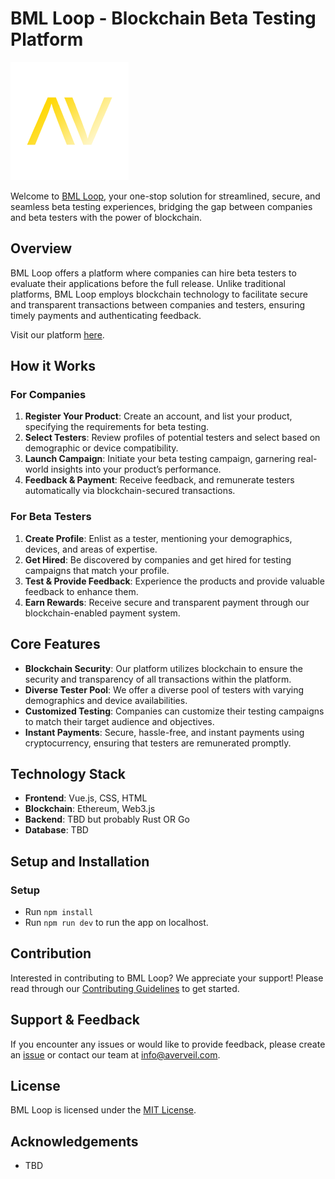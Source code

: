 # BML Loop - Blockchain Beta Testing Platform

![BML Loop Logo](./src/assets/bmlloop-Logo.png)

Welcome to [BML Loop](https://bmlloop.com), your one-stop solution for streamlined, secure, and seamless beta testing experiences, bridging the gap between companies and beta testers with the power of blockchain.

## Overview

BML Loop offers a platform where companies can hire beta testers to evaluate their applications before the full release. Unlike traditional platforms, BML Loop employs blockchain technology to facilitate secure and transparent transactions between companies and testers, ensuring timely payments and authenticating feedback.

Visit our platform [here](TBD-Link-Not-Available).

## How it Works

### For Companies
1. **Register Your Product**: Create an account, and list your product, specifying the requirements for beta testing.
2. **Select Testers**: Review profiles of potential testers and select based on demographic or device compatibility.
3. **Launch Campaign**: Initiate your beta testing campaign, garnering real-world insights into your product’s performance.
4. **Feedback & Payment**: Receive feedback, and remunerate testers automatically via blockchain-secured transactions.

### For Beta Testers
1. **Create Profile**: Enlist as a tester, mentioning your demographics, devices, and areas of expertise.
2. **Get Hired**: Be discovered by companies and get hired for testing campaigns that match your profile.
3. **Test & Provide Feedback**: Experience the products and provide valuable feedback to enhance them.
4. **Earn Rewards**: Receive secure and transparent payment through our blockchain-enabled payment system.

## Core Features

- **Blockchain Security**: Our platform utilizes blockchain to ensure the security and transparency of all transactions within the platform.
- **Diverse Tester Pool**: We offer a diverse pool of testers with varying demographics and device availabilities.
- **Customized Testing**: Companies can customize their testing campaigns to match their target audience and objectives.
- **Instant Payments**: Secure, hassle-free, and instant payments using cryptocurrency, ensuring that testers are remunerated promptly.

## Technology Stack

- **Frontend**: Vue.js, CSS, HTML
- **Blockchain**: Ethereum, Web3.js
- **Backend**: TBD but probably Rust OR Go
- **Database**: TBD

## Setup and Installation

### Setup
- Run `npm install`
- Run `npm run dev` to run the app on localhost.

## Contribution

Interested in contributing to BML Loop? We appreciate your support! Please read through our [Contributing Guidelines](CONTRIBUTING.md) to get started.

## Support & Feedback

If you encounter any issues or would like to provide feedback, please create an [issue](https://github.com/[YourGithub]/bml-loop/issues) or contact our team at [info@averveil.com](mailto:support@email.com).

## License

BML Loop is licensed under the [MIT License](LICENSE).

## Acknowledgements

- TBD

